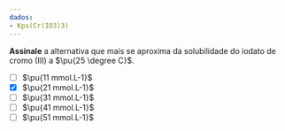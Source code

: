 ```yaml
---
dados:
- Kps(Cr(IO3)3)
---
```


**Assinale** a alternativa que mais se aproxima da solubilidade do iodato de cromo (III) a $\pu{25 \degree C}$.

- [ ] $\pu{11 mmol.L-1}$
- [x] $\pu{21 mmol.L-1}$
- [ ] $\pu{31 mmol.L-1}$
- [ ] $\pu{41 mmol.L-1}$
- [ ] $\pu{51 mmol.L-1}$